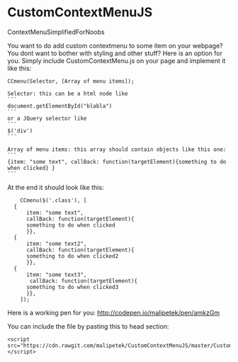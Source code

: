 # CustomContextMenuJS
ContextMenuSimplifiedForNoobs

You want to do add custom contextmenu to some item on your webpage? 
You dont want to bother with styling and other stuff?
Here is an option for you. Simply include CustomContextMenu.js on your page and implement it like this:
```  
CCmenu(Selector, [Array of menu items]); 
```
    
    Selector: this can be a html node like 
    ```
    document.getElementById("blabla")
    ```
    or a JQuery selector like 
    ```
    $('div')
    ```
    
    Array of menu items: this array should contain objects like this one:
    ```
    {item: "some text", callBack: function(targetElement){something to do when clicked} }
    ```
    
At the end it should look like this:
```
    CCmenu($('.class'), [
  {
      item: "some text", 
      callBack: function(targetElement){
      something to do when clicked
      }},
  {
      item: "some text2", 
      callBack: function(targetElement){
      something to do when clicked2
      }},
  {
      item: "some text3", 
       callBack: function(targetElement){
      something to do when clicked3
      }},
    ]);
```
Here is a working pen for you: http://codepen.io/malipetek/pen/amkzGm

You can include the file by pasting this to head section:
```
<script src="https://cdn.rawgit.com/malipetek/CustomContextMenuJS/master/CustomContextMenu.js"> </script>
```
